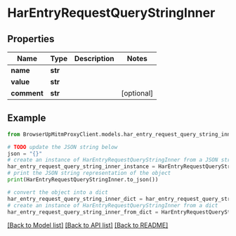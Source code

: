 # HarEntryRequestQueryStringInner


## Properties

Name | Type | Description | Notes
------------ | ------------- | ------------- | -------------
**name** | **str** |  | 
**value** | **str** |  | 
**comment** | **str** |  | [optional] 

## Example

```python
from BrowserUpMitmProxyClient.models.har_entry_request_query_string_inner import HarEntryRequestQueryStringInner

# TODO update the JSON string below
json = "{}"
# create an instance of HarEntryRequestQueryStringInner from a JSON string
har_entry_request_query_string_inner_instance = HarEntryRequestQueryStringInner.from_json(json)
# print the JSON string representation of the object
print(HarEntryRequestQueryStringInner.to_json())

# convert the object into a dict
har_entry_request_query_string_inner_dict = har_entry_request_query_string_inner_instance.to_dict()
# create an instance of HarEntryRequestQueryStringInner from a dict
har_entry_request_query_string_inner_from_dict = HarEntryRequestQueryStringInner.from_dict(har_entry_request_query_string_inner_dict)
```
[[Back to Model list]](../README.md#documentation-for-models) [[Back to API list]](../README.md#documentation-for-api-endpoints) [[Back to README]](../README.md)


